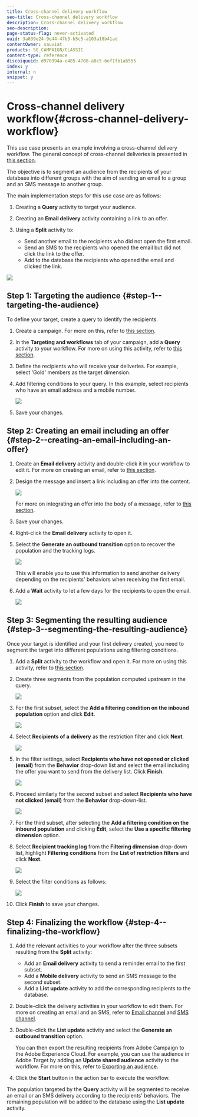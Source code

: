 ```yaml
---
title: Cross-channel delivery workflow
seo-title: Cross-channel delivery workflow
description: Cross-channel delivery workflow
seo-description: 
page-status-flag: never-activated
uuid: 3a039e24-9e44-47b3-b5c5-a103a18b41ad
contentOwner: sauviat
products: SG_CAMPAIGN/CLASSIC
content-type: reference
discoiquuid: d970994a-e485-4708-a8c5-6ef1fb1a6555
index: y
internal: n
snippet: y
---
```


# Cross-channel delivery workflow{#cross-channel-delivery-workflow}

This use case presents an example involving a cross-channel delivery workflow. The general concept of cross-channel deliveries is presented in [this section](../../workflow/using/cross-channel-deliveries.md).

The objective is to segment an audience from the recipients of your database into different groups with the aim of sending an email to a group and an SMS message to another group.

The main implementation steps for this use case are as follows:

1. Creating a **Query** activity to target your audience.
1. Creating an **Email delivery** activity containing a link to an offer.
1. Using a **Split** activity to:

    * Send another email to the recipients who did not open the first email.
    * Send an SMS to the recipients who opened the email but did not click the link to the offer.
    * Add to the database the recipients who opened the email and clicked the link.

![](assets/wkf_cross-channel_7.png)

## Step 1: Targeting the audience {#step-1--targeting-the-audience}

To define your target, create a query to identify the recipients.

1. Create a campaign. For more on this, refer to [this section](../../campaign/using/setting-up-marketing-campaigns.md#creating-a-campaign).
1. In the **Targeting and workflows** tab of your campaign, add a **Query** activity to your workflow. For more on using this activity, refer to [this section](../../workflow/using/query.md).
1. Define the recipients who will receive your deliveries. For example, select 'Gold' members as the target dimension.
1. Add filtering conditions to your query. In this example, select recipients who have an email address and a mobile number.

   ![](assets/wkf_cross-channel_3.png)

1. Save your changes.

## Step 2: Creating an email including an offer {#step-2--creating-an-email-including-an-offer}

1. Create an **Email delivery** activity and double-click it in your workflow to edit it. For more on creating an email, refer to [this section](../../delivery/using/about-email-channel.md).
1. Design the message and insert a link including an offer into the content.

   ![](assets/wkf_cross-channel_1.png)

   For more on integrating an offer into the body of a message, refer to [this section](../../interaction/using/integrating-an-offer-via-the-wizard.md#delivering-with-a-call-to-the-offer-engine).

1. Save your changes.
1. Right-click the **Email delivery** activity to open it.
1. Select the **Generate an outbound transition** option to recover the population and the tracking logs.

   ![](assets/wkf_cross-channel_2.png)

   This will enable you to use this information to send another delivery depending on the recipients' behaviors when receiving the first email.

1. Add a **Wait** activity to let a few days for the recipients to open the email.

   ![](assets/wkf_cross-channel_4.png)

## Step 3: Segmenting the resulting audience {#step-3--segmenting-the-resulting-audience}

Once your target is identified and your first delivery created, you need to segment the target into different populations using filtering conditions.

1. Add a **Split** activity to the workflow and open it. For more on using this activity, refer to [this section](../../workflow/using/split.md).
1. Create three segments from the population computed upstream in the query.

   ![](assets/wkf_cross-channel_6.png)

1. For the first subset, select the **Add a filtering condition on the inbound population** option and click **Edit**.

   ![](assets/wkf_cross-channel_8.png)

1. Select **Recipients of a delivery** as the restriction filter and click **Next**.

   ![](assets/wkf_cross-channel_9.png)

1. In the filter settings, select **Recipients who have not opened or clicked (email)** from the **Behavior** drop-down list and select the email including the offer you want to send from the delivery list. Click **Finish**.

   ![](assets/wkf_cross-channel_10.png)

1. Proceed similarly for the second subset and select **Recipients who have not clicked (email)** from the **Behavior** drop-down-list.

   ![](assets/wkf_cross-channel_11.png)

1. For the third subset, after selecting the **Add a filtering condition on the inbound population** and clicking **Edit**, select the **Use a specific filtering dimension** option.
1. Select **Recipient tracking log** from the **Filtering dimension** drop-down list, highlight **Filtering conditions** from the **List of restriction filters** and click **Next**.

   ![](assets/wkf_cross-channel_12.png)

1. Select the filter conditions as follows:

   ![](assets/wkf_cross-channel_13.png)

1. Click **Finish** to save your changes.

## Step 4: Finalizing the workflow {#step-4--finalizing-the-workflow}

1. Add the relevant activities to your workflow after the three subsets resulting from the **Split** activity:

    * Add an **Email delivery** activity to send a reminder email to the first subset.
    * Add a **Mobile delivery** activity to send an SMS message to the second subset.
    * Add a **List update** activity to add the corresponding recipients to the database.

1. Double-click the delivery activities in your workflow to edit them. For more on creating an email and an SMS, refer to [Email channel](../../delivery/using/about-email-channel.md) and [SMS channel](../../delivery/using/sms-channel.md).
1. Double-click the **List update** activity and select the **Generate an outbound transition** option.

   You can then export the resulting recipients from Adobe Campaign to the Adobe Experience Cloud. For example, you can use the audience in Adobe Target by adding an **Update shared audience** activity to the workflow. For more on this, refer to [Exporting an audience](../../integrations/using/importing-and-exporting-audiences.md#exporting-an-audience).

1. Click the **Start** button in the action bar to execute the workflow.

The population targeted by the **Query** activity will be segmented to receive an email or an SMS delivery according to the recipients' behaviors. The remaining population will be added to the database using the **List update** activity.
